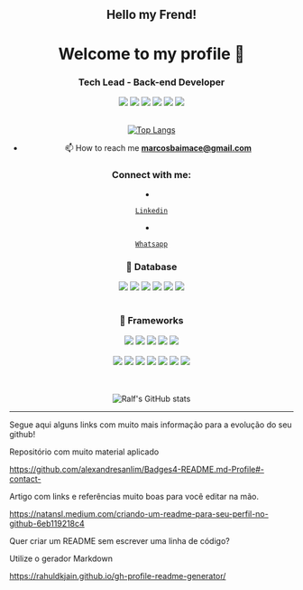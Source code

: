 <h2 align="center">Hello my Frend!</h1>

<h1 align="center">Welcome to my profile 👋</h1>

<h3 align="center">Tech Lead - Back-end Developer</h3>



 <div align="center">

  <span>
   
   <img src="https://img.shields.io/badge/PHP-777BB4?style=for-the-badge&logo=php&logoColor=white"/> 

   <img src="https://img.shields.io/badge/JavaScript-F7DF1E?style=for-the-badge&logo=javascript&logoColor=black"/>

   <img src="https://img.shields.io/badge/HTML5-E34F26?style=for-the-badge&logo=html5&logoColor=white"/>

   <img src="https://img.shields.io/badge/CSS3-1572B6?style=for-the-badge&logo=css3&logoColor=white"/>

   <img src="https://img.shields.io/badge/TypeScript-007ACC?style=for-the-badge&logo=typescript&logoColor=white"/>

   <img src="https://img.shields.io/badge/C%23-239120?style=for-the-badge&logo=node&logoColor=white"/>

  </span>

 </div>

</br>



<div align="center">



[![Top Langs](https://github-readme-stats.vercel.app/api/top-langs/?username=ralfprezia&layout=compact&theme=tokyonight)](https://github.com/marcosbaima/github-readme-stats)

  



</div>







<div align="center">

  

- 📫 How to reach me **marcosbaimace@gmail.com**

  

</div>





 <h3 align="center">Connect with me:</h3>

  

 <p align="left">

  <li align="center">

   <a class="url" href="https://www.linkedin.com/in/marcos-baima-4312a739/" img> 

    Linkedin

   </a>

  </li>

  <li align="center">

   <a class="url" href="https://api.whatsapp.com/send?phone=5585989031162/" img> 

    Whatsapp

   </a>

  </li>


 <h3 align="center"> 🚀 Database </h3>


 <div align="center">

  <span>
   
  <img src="https://img.shields.io/badge/MySQL-00000F?style=for-the-badge&logo=mysql&logoColor=white"/> 

   <img src="https://img.shields.io/badge/PostgreSQL-316192?style=for-the-badge&logo=postgresql&logoColor=white"/>

   <img src="https://img.shields.io/badge/MariaDB-003545?style=for-the-badge&logo=mariadb&logoColor=white"/>

   <img src="https://img.shields.io/badge/redis-%23DD0031.svg?&style=for-the-badge&logo=redis&logoColor=white"/>

   <img src="https://img.shields.io/badge/MongoDB-4EA94B?style=for-the-badge&logo=mongodb&logoColor=white"/>
   
   <img src="https://img.shields.io/badge/Amazon%20DynamoDB-4053D6?style=for-the-badge&logo=Amazon%20DynamoDB&logoColor=white"/>

  
  </span>

 </div>

</br>

 



<h3 align="center"> 🚀 Frameworks </h3>

<div align="center">

 <span>

  <img src="https://img.shields.io/badge/React-20232A?style=for-the-badge&logo=react&logoColor=61DAFB"/>

  <img src="https://img.shields.io/badge/Sass-CC6699?style=for-the-badge&logo=sass&logoColor=white"/>

  <img src="https://img.shields.io/badge/Yarn-2C8EBB?style=for-the-badge&logo=yarn&logoColor=white"/>
  
  <img src="https://img.shields.io/badge/npm-CB3837?style=for-the-badge&logo=npm&logoColor=white"/>

  <img src="https://img.shields.io/badge/Node.js-339933?style=for-the-badge&logo=nodedotjs&logoColor=white"/>

 </span>

</div>



</br>



<div align="center">

 <span>  

  <img src="https://img.shields.io/badge/Express.js-000000?style=for-the-badge&logo=express&logoColor=white"/>
  
  <img src="https://img.shields.io/badge/Jest-C21325?style=for-the-badge&logo=jest&logoColor=white"/>

  <img src="https://img.shields.io/badge/Bootstrap-563D7C?style=for-the-badge&logo=bootstrap&logoColor=white"/>  

  <img src="https://img.shields.io/badge/Postman-FF6C37?style=for-the-badge&logo=Postman&logoColor=white"/>
  
  <img src="https://img.shields.io/badge/Insomnia-5849be?style=for-the-badge&logo=Insomnia&logoColor=white"/>

  <img src="https://img.shields.io/badge/firebase-ffca28?style=for-the-badge&logo=firebase&logoColor=black"/>  

  <img src="https://img.shields.io/badge/Docker-2CA5E0?style=for-the-badge&logo=docker&logoColor=white"/>

 </span>

</div>



</br>



</br>





<div align="center">

  

![Ralf's GitHub stats](https://github-readme-stats.vercel.app/api?username=marcosbaima&show_icons=true&theme=tokyonight)



</div>

--------------------------------------------------------------------------------------------------------------------------



Segue aqui alguns links com muito mais informação para a evolução do seu github!



Repositório com muito material aplicado

https://github.com/alexandresanlim/Badges4-README.md-Profile#-contact-



Artigo com links e referências muito boas para você editar na mão.

https://natansl.medium.com/criando-um-readme-para-seu-perfil-no-github-6eb119218c4



Quer criar um README sem escrever uma linha de código?

Utilize o gerador Markdown



https://rahuldkjain.github.io/gh-profile-readme-generator/



